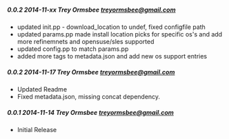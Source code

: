 ##### 0.0.2 2014-11-xx Trey Ormsbee <treyormsbee@gmail.com>
* updated init.pp - download_location to undef, fixed configfile path
* updated params.pp made install location picks for specific os's and add more refinemnets and opensuse/sles supported
* updated config.pp to match params.pp
* added more tags to metadata.json and add new os support entries

##### 0.0.2 2014-11-17 Trey Ormsbee <treyormsbee@gmail.com>
* Updated Readme
* Fixed metadata.json, missing concat dependency.

##### 0.0.1 2014-11-14 Trey Ormsbee <treyormsbee@gmail.com>
* Initial Release
